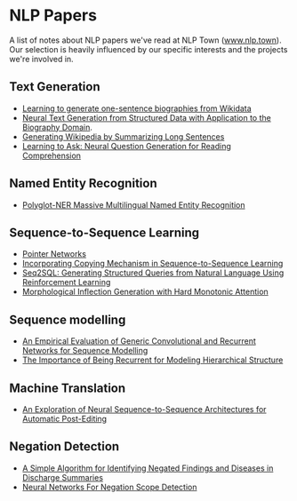 # NLP Papers

A list of notes about NLP papers we've read at NLP Town (www.nlp.town). Our selection is 
heavily influenced by our specific interests and the projects we're involved in.

## Text Generation

- [Learning to generate one-sentence biographies from Wikidata](Learning%20to%20generate%20one-sentence%20biographies%20from%20Wikidata.md)
- [Neural Text Generation from Structured Data with Application to the Biography Domain](Neural%20Text%20Generation%20from%20Structured%20Data%20with%20Application%20to%20the%20Biography%20Domain.md).
- [Generating Wikipedia by Summarizing Long Sentences](Generating%20Wikipedia%20by%20Summarizing%20Long%20Sentences.md)
- [Learning to Ask: Neural Question Generation for Reading Comprehension](Learning%20to%20Ask%3A%20Neural%20Question%20Generation%20for%20Reading%20Comprehension.md)

## Named Entity Recognition

- [Polyglot-NER Massive Multilingual Named Entity Recognition](Polyglot-NER%20Massive%20Multilingual%20Named%20Entity%20Recognition.md)

## Sequence-to-Sequence Learning

- [Pointer Networks](Pointer%20Networks.md)
- [Incorporating Copying Mechanism in Sequence-to-Sequence Learning](Incorporating%20Copying%20Mechanism%20in%20Sequence-to-Sequence%20Learning.md)
- [Seq2SQL: Generating Structured Queries from Natural Language Using Reinforcement Learning](Seq2SQL%3A%20Generating%20Structured%20Queries%20from%20Natural%20Language%20Using%20Reinforcement%20Learning.md)
- [Morphological Inflection Generation with Hard Monotonic Attention](Morphological%20Inflection%20Generation%20with%20Hard%20Monotonic%20Attention.md)

## Sequence modelling

- [An Empirical Evaluation of Generic Convolutional and Recurrent Networks for Sequence Modelling](An%20Empirical%20Evaluation%20of%20Generic%20Convolutional%20and%20Recurrent%20Networks%20for%20Sequence%20Modelling.md)
- [The Importance of Being Recurrent for Modeling Hierarchical Structure](The%20Importance%20of%20Being%20Recurrent%20for%20Modeling%20Hierarchical%20Structure.md)

## Machine Translation

- [An Exploration of Neural Sequence-to-Sequence Architectures for Automatic Post-Editing](An%20Exploration%20of%20Neural%20Sequence-to-Sequence%20Architectures%20for%20Automatic%20Post-Editing.md)

## Negation Detection

- [A Simple Algorithm for Identifying Negated Findings and Diseases in Discharge Summaries](A%20Simple%20Algorithm%20for%20Identifying%20Negated%20Findings%20and%20Diseases%20in%20Discharge%20Summaries.md)
- [Neural Networks For Negation Scope Detection](Neural%20Networks%20For%20Negation%20Scope%20Detection.md)